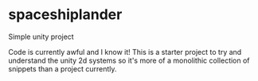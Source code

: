 # spaceshiplander
Simple unity project

Code is currently awful and I know it! This is a starter project to try and understand the unity 2d systems so it's more of a monolithic collection of snippets than a project currently.

